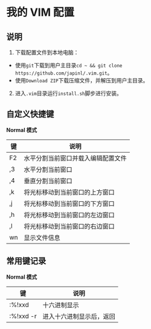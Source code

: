 我的 VIM 配置
=============

说明
----

1. 下载配置文件到本地电脑：
 - 使用`git`下载到用户主目录`cd ~ && git clone https://github.com/japinl/.vim.git`。
 - 使用`Download ZIP`下载压缩文件，并解压到用户主目录。
2. 进入`.vim`目录运行`install.sh`脚步进行安装。


自定义快捷键
------------

**Normal 模式**

| 键       | 说明                              |
|----------|-----------------------------------|
| F2       | 水平分割当前窗口并载入编辑配置文件|
| ,3       | 水平分割当前窗口                  |
| ,4       | 垂直分割当前窗口                  |
| ,k       | 将光标移动到当前窗口的上方窗口    |
| ,j       | 将光标移动到当前窗口的下方窗口    |
| ,h       | 将光标移动到当前窗口的左边窗口    |
| ,l       | 将光标移动到当前窗口的右边窗口    |
| wn       | 显示文件信息                      |

常用键记录
----------

**Normal 模式**

| 键       | 说明                              |
|----------|-----------------------------------|
| :%!xxd   | 十六进制显示                      |
| :%!xxd -r| 进入十六进制显示后，返回          |
